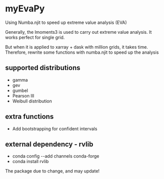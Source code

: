 # myEvaPy

Using Numba.njit to speed up extreme value analysis (EVA)

Generally, the lmoments3 is used to carry out extreme value analysis. 
It works perfect for single grid.

But when it is applied to xarray + dask with million grids, it takes time.
Therefore, rewrite some functions with numba.njit to speed up the analysis

## supported distributions
- gamma
- gev
- gumbel
- Pearson III
- Weibull distribution

## extra functions
- Add bootstrapping for confident intervals

## external dependency - rvlib
- conda config --add channels conda-forge
- conda install rvlib

The package due to change, and may update!
